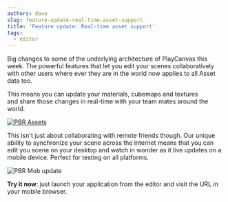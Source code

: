 ```yaml
---
authors: dave
slug: feature-update-real-time-asset-support
title: 'Feature update: Real-time asset support'
tags:
  - editor
---
```


Big changes to some of the underlying architecture of PlayCanvas this week. The powerful features that let you edit your scenes collaboratively with other users where ever they are in the world now applies to all Asset data too.

This means you can update your materials, cubemaps and textures and share those changes in real-time with your team mates around the world.

[![PBR Assets](/img/pbr-gif.gif)](/img/pbr-gif.gif)

This isn't just about collaborating with remote friends though. Our unique ability to synchronize your scene across the internet means that you can edit you scene on your desktop and watch in wonder as it live updates on a mobile device. Perfect for testing on all platforms.

![PBR Mob update](/img/pbr-mob-gif.gif)

**Try it now**: just launch your application from the editor and visit the URL in your mobile browser.
